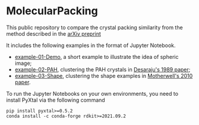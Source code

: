 # MolecularPacking
This public repository to compare the crystal packing similarity from the method described in the [arXiv preprint](https://arxiv.org/abs/2207.12548)

It includes the following examples in the format of Jupyter Notebook.

- [example-01-Demo](https://nbviewer.org/github/qzhu2017/MolecularPacking/blob/main/example-01/01-demo.ipynb), a short example to illustrate the idea of spheric image;
- [example-02-PAH](https://nbviewer.org/github/qzhu2017/MolecularPacking/blob/main/example-02/02-PAH.ipynb), clustering the PAH crystals in [Desaraju's 1989 paper](https://doi.org/10.1107/S0108768189003794);
- [example-03-Shape](https://nbviewer.org/github/qzhu2017/MolecularPacking/blob/main/example-03/02-shape.ipynb), clustering the shape examples in [Motherwell's 2010 paper](https://doi.org/10.1039/C0CE00044B).


To run the Jupyter Notebooks on your own environments, you need to install PyXtal via the following command

```
pip install pyxtal>=0.5.2
conda install -c conda-forge rdkit>=2021.09.2
```
